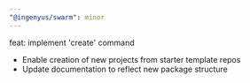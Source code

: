 ```yaml
---
"@ingenyus/swarm": minor
---
```


feat: implement 'create' command

- Enable creation of new projects from starter template repos
- Update documentation to reflect new package structure
